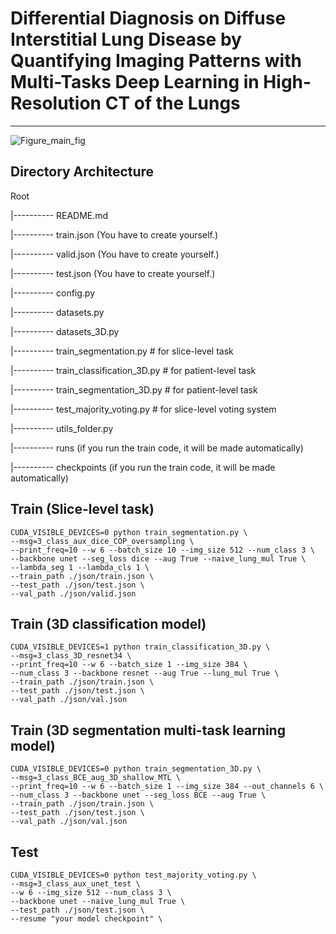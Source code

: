 # Differential Diagnosis on Diffuse Interstitial Lung Disease by Quantifying Imaging Patterns with Multi-Tasks Deep Learning in High-Resolution CT of the Lungs

---

![Figure_main_fig](https://user-images.githubusercontent.com/46750574/189354334-7e4b8c10-71e7-48e2-97de-0548be2a68be.png)


## Directory Architecture

Root

|---------- README.md

|---------- train.json (You have to create yourself.)

|---------- valid.json (You have to create yourself.)

|---------- test.json (You have to create yourself.)

|---------- config.py

|---------- datasets.py

|---------- datasets_3D.py

|---------- train_segmentation.py # for slice-level task

|---------- train_classification_3D.py # for patient-level task

|---------- train_segmentation_3D.py # for patient-level task

|---------- test_majority_voting.py # for slice-level voting system

|---------- utils_folder.py

|---------- runs (if you run the train code, it will be made automatically)

|---------- checkpoints (if you run the train code, it will be made automatically)

## Train (Slice-level task)

```
CUDA_VISIBLE_DEVICES=0 python train_segmentation.py \
--msg=3_class_aux_dice_COP_oversampling \
--print_freq=10 --w 6 --batch_size 10 --img_size 512 --num_class 3 \
--backbone unet --seg_loss dice --aug True --naive_lung_mul True \
--lambda_seg 1 --lambda_cls 1 \
--train_path ./json/train.json \
--test_path ./json/test.json \
--val_path ./json/valid.json
```

## Train (3D classification model)

```
CUDA_VISIBLE_DEVICES=1 python train_classification_3D.py \ 
--msg=3_class_3D_resnet34 \
--print_freq=10 --w 6 --batch_size 1 --img_size 384 \
--num_class 3 --backbone resnet --aug True --lung_mul True \
--train_path ./json/train.json \
--test_path ./json/test.json \
--val_path ./json/val.json
```

## Train (3D segmentation multi-task learning model)

```
CUDA_VISIBLE_DEVICES=0 python train_segmentation_3D.py \
--msg=3_class_BCE_aug_3D_shallow_MTL \
--print_freq=10 --w 6 --batch_size 1 --img_size 384 --out_channels 6 \
--num_class 3 --backbone unet --seg_loss BCE --aug True \
--train_path ./json/train.json \
--test_path ./json/test.json \
--val_path ./json/val.json
```

## Test

```
CUDA_VISIBLE_DEVICES=0 python test_majority_voting.py \
--msg=3_class_aux_unet_test \
--w 6 --img_size 512 --num_class 3 \
--backbone unet --naive_lung_mul True \
--test_path ./json/test.json \
--resume "your model checkpoint" \
```
